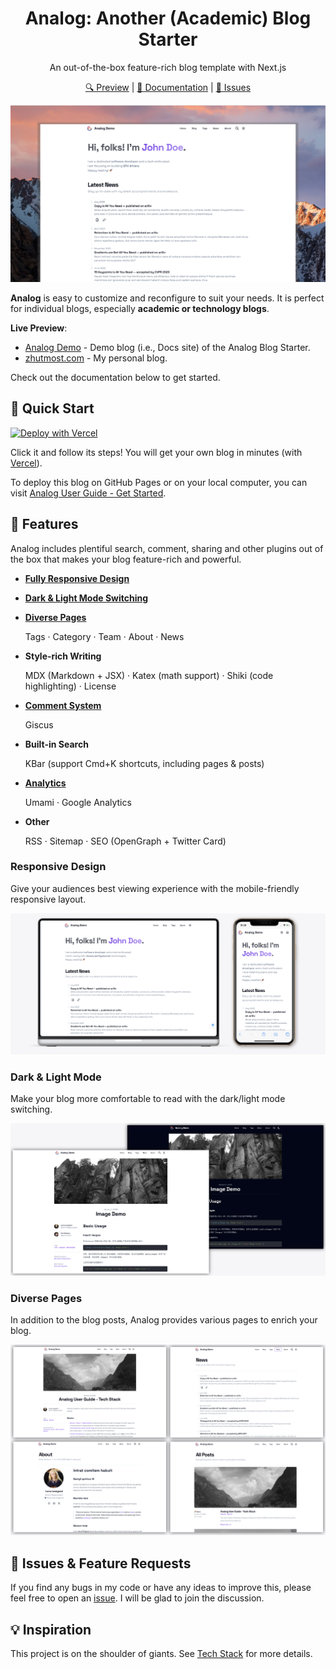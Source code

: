 <div align="center" class="mb-2">
  <h1>Analog: Another (Academic) Blog Starter</h1>
  <p>An out-of-the-box feature-rich blog template with Next.js</p>
  <p>
    <a href="https://analog-demo.zhutmost.com">🔍 Preview</a> |
    <a href="https://analog-demo.zhutmost.com/category/docs">📖 Documentation</a> |
    <a href="https://github.com/zhutmost/analog-blog-starter/issues">🐞 Issues</a>
  </p>
</div>

![Analog screenshot](img/cover.png)

**Analog** is easy to customize and reconfigure to suit your needs. It is perfect for individual blogs, especially **academic or technology blogs**.

**Live Preview**:
- [Analog Demo](https://analog-demo.zhutmost.com) - Demo blog (i.e., Docs site) of the Analog Blog Starter.
- [zhutmost.com](https://blog.zhutmost.com) - My personal blog.

Check out the documentation below to get started.

## 🚀 Quick Start

[![Deploy with Vercel](https://vercel.com/button)](https://vercel.com/new/clone?repository-url=https%3A%2F%2Fgithub.com%2Fzhutmost%2Fanalog-blog-starter&project-name=analog-blog&repository-name=analog-blog&demo-title=Analog%20Blog%20Demo&demo-description=Demo%20Blog%20(i.e.%2C%20Docs%20site)%20of%20the%20Analog%20Bolog%20Starter&demo-url=https%3A%2F%2Fanalog-demo.zhutmost.com&demo-image=https%3A%2F%2Fgithub.com%2Fzhutmost%2Fanalog-blog-starter%2Fraw%2Fmain%2Fimg%2Fcover.png)

Click it and follow its steps! You will get your own blog in minutes (with [Vercel](https://vercel.com)).

To deploy this blog on GitHub Pages or on your local computer, you can visit [Analog User Guide - Get Started](https://analog-demo.zhutmost.com/post/doc/get-started).

## 🎁 Features

Analog includes plentiful search, comment, sharing and other plugins out of the box that makes your blog feature-rich and powerful.

- [**Fully Responsive Design**](#responsive-design)
- [**Dark & Light Mode Switching**](#dark--light-mode)
- [**Diverse Pages**](#diverse-pages)

  Tags · Category · Team · About · News
- **Style-rich Writing**

  MDX (Markdown + JSX) · Katex (math support) · Shiki (code highlighting) · License
- [**Comment System**](https://analog-demo.zhutmost.com/post/doc/comment)

  Giscus
- **Built-in Search**

  KBar (support Cmd+K shortcuts, including pages & posts)
- [**Analytics**](https://analog-demo.zhutmost.com/post/doc/analytics)

  Umami · Google Analytics
- **Other**

  RSS · Sitemap · SEO (OpenGraph + Twitter Card)

### Responsive Design

Give your audiences best viewing experience with the mobile-friendly responsive layout.

![Responsive Design](img/responsive-design.png)

### Dark & Light Mode

Make your blog more comfortable to read with the dark/light mode switching.

![Dark & Light Modes](img/dark-mode.png)

### Diverse Pages

In addition to the blog posts, Analog provides various pages to enrich your blog.

![Diverse Pages](img/pages.png)

## 🎉 Issues & Feature Requests

If you find any bugs in my code or have any ideas to improve this, please feel free to open an [issue](https://github.com/zhutmost/analog-blog-starter). I will be glad to join the discussion.

## 💡 Inspiration

This project is on the shoulder of giants. See [Tech Stack](https://analog-demo.zhutmost.com/post/doc/tech-stack) for more details.

